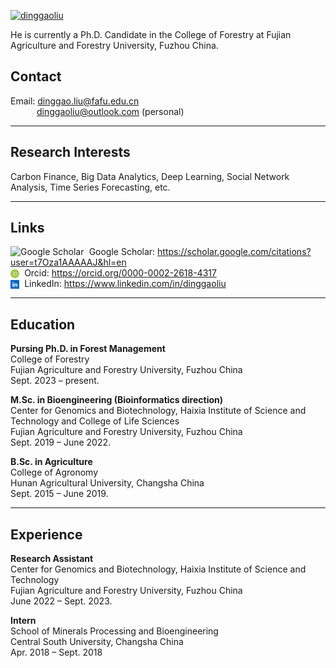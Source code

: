 

[![dinggaoliu](https://img.shields.io/badge/dinggaoliu-github-blue?logo=github)](https://github.com/dinggaoliu)

He is currently a Ph.D. Candidate in the College of Forestry at Fujian Agriculture and Forestry University, Fuzhou China.

## Contact
Email: dinggao.liu@fafu.edu.cn \
&emsp;&emsp;&emsp;dinggaoliu@outlook.com (personal)

---

## Research Interests
Carbon Finance, Big Data Analytics, Deep Learning, Social Network Analysis, Time Series Forecasting, etc.

---

## Links
<img src="/static/assets/icons/google‑scholar.png"  alt="Google Scholar" style="width:1em;vertical-align:text-bottom;margin-right:0.3em;"  class="link-icon" /> Google Scholar: https://scholar.google.com/citations?user=t7Oza1AAAAAJ&hl=en  
<img src="/static/assets/icons/orcid.png"         alt="Orcid" style="width:1em;vertical-align:text-bottom;margin-right:0.3em;"         class="link-icon" /> Orcid: https://orcid.org/0000-0002-2618-4317  
<img src="/static/assets/icons/linkedin.png"      alt="LinkedIn" style="width:1em;vertical-align:text-bottom;margin-right:0.3em;"      class="link-icon" /> LinkedIn: https://www.linkedin.com/in/dinggaoliu

---

## Education
**Pursing Ph.D. in Forest Management** \
College of Forestry \
Fujian Agriculture and Forestry University, Fuzhou China \
Sept. 2023 – present.


**M.Sc. in Bioengineering (Bioinformatics direction)** \
Center for Genomics and Biotechnology, Haixia Institute of Science and Technology and College of Life Sciences \
Fujian Agriculture and Forestry University, Fuzhou China \
Sept. 2019 – June 2022.


**B.Sc. in Agriculture** \
College of Agronomy \
Hunan Agricultural University, Changsha China \
Sept. 2015 – June 2019.

---

## Experience
**Research Assistant** \
Center for Genomics and Biotechnology, Haixia Institute of Science and Technology \
Fujian Agriculture and Forestry University, Fuzhou China \
June 2022 – Sept. 2023.

**Intern** \
School of Minerals Processing and Bioengineering \
Central South University, Changsha China \
Apr. 2018 – Sept. 2018




